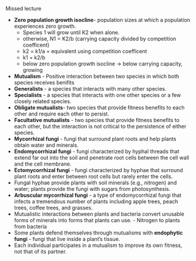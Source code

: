 Missed lecture

* **Zero population growth isocline**- population sizes at which a population experiences zero growth.
  * Species 1 will grow until K2 when alone.
  * otherwise, N1 = K2/b (carrying capacity divided by competition coefficent)
  * k2 = k1/a = equivalent using competition coefficent
  * k1 = k2/b
  * below zero population growth isocline -> below carrying capacity, growing
* **Mutualism** - Positive interaction between two species in which both species receives benifits
* **Generalists** - a species that interacts with many other species.
* **Specialists** - a species that interacts with one other species or a few closely related species.
* **Obligate mutualists**- two species that provide fitness benefits to each other and require each other to persist.
* **Facultative mutualists** - two species that provide fitness benefits to each other, but the interaction is not critical to the persistence of either species.
* **Mycorrhizal fungi** - fungi that surround plant roots and help plants obtain water and minerals.
* **Endomycorrhizal fungi** - fungi characterized by hyphal threads that extend far out into the soil and penetrate root cells between the cell wall and the cell membrane.
* **Ectomycorrhizal fungi** - fungi characterized by hyphae that surround plant roots and enter between root cells but rarely enter the cells.
* Fungal hyphae provide plants with soil minerals (e.g., nitrogen) and water; plants provide the fungi with sugars from photosynthesis.
* **Arbuscular mycorrhizal fungi** - a type of endomycorrhizal fungi that infects a tremendous number of plants including apple trees, peach trees, coffee trees, and grasses.
* Mutualistic interactions between plants and bacteria convert unusable forms of minerals into forms that plants can use. - Nitrogen to plants from bacteria
* Some plants defend themselves through mutualisms with **endophytic fungi** - fungi that live inside a plant’s tissue.
* Each individual participates in a mutualism to improve its own fitness, not that of its partner.
